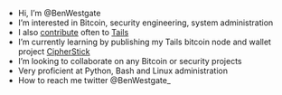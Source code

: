 - Hi, I’m @BenWestgate
- I’m interested in Bitcoin, security engineering, system administration
- I also [contribute](https://gitlab.tails.boum.org/BenWestgate) often to [Tails](https://tails.net/about)
- I’m currently learning by publishing my Tails bitcoin node and wallet project [CipherStick](https://github.com/benwestgate/Bails)
- I’m looking to collaborate on any Bitcoin or security projects
- Very proficient at Python, Bash and Linux administration
- How to reach me twitter @BenWestgate_

<!---
BenWestgate/BenWestgate is a ✨ special ✨ repository because its `README.md` (this file) appears on your GitHub profile.
You can click the Preview link to take a look at your changes.
--->
